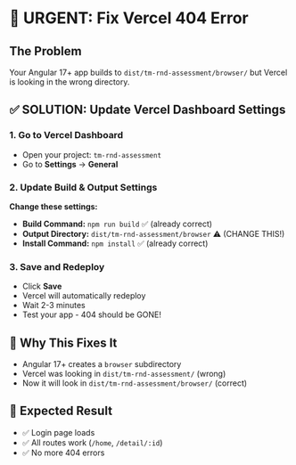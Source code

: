 # 🚨 URGENT: Fix Vercel 404 Error

## The Problem
Your Angular 17+ app builds to `dist/tm-rnd-assessment/browser/` but Vercel is looking in the wrong directory.

## ✅ SOLUTION: Update Vercel Dashboard Settings

### 1. Go to Vercel Dashboard
- Open your project: `tm-rnd-assessment`
- Go to **Settings** → **General**

### 2. Update Build & Output Settings
**Change these settings:**

- **Build Command:** `npm run build` ✅ (already correct)
- **Output Directory:** `dist/tm-rnd-assessment/browser` ⚠️ (CHANGE THIS!)
- **Install Command:** `npm install` ✅ (already correct)

### 3. Save and Redeploy
- Click **Save**
- Vercel will automatically redeploy
- Wait 2-3 minutes
- Test your app - 404 should be GONE!

## 🎯 Why This Fixes It
- Angular 17+ creates a `browser` subdirectory
- Vercel was looking in `dist/tm-rnd-assessment/` (wrong)
- Now it will look in `dist/tm-rnd-assessment/browser/` (correct)

## 📱 Expected Result
- ✅ Login page loads
- ✅ All routes work (`/home`, `/detail/:id`)
- ✅ No more 404 errors
